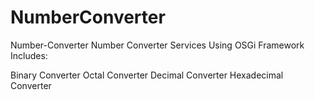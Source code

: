 # NumberConverter
Number-Converter
Number Converter Services Using OSGi Framework
Includes:

Binary Converter 
Octal Converter 
Decimal Converter
Hexadecimal Converter 
